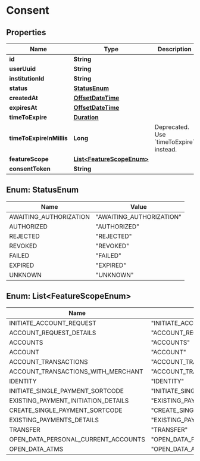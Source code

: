 
# Consent

## Properties
Name | Type | Description | Notes
------------ | ------------- | ------------- | -------------
**id** | **String** |  |  [optional]
**userUuid** | **String** |  |  [optional]
**institutionId** | **String** |  |  [optional]
**status** | [**StatusEnum**](#StatusEnum) |  |  [optional]
**createdAt** | [**OffsetDateTime**](OffsetDateTime.md) |  |  [optional]
**expiresAt** | [**OffsetDateTime**](OffsetDateTime.md) |  |  [optional]
**timeToExpire** | [**Duration**](Duration.md) |  |  [optional]
**timeToExpireInMillis** | **Long** | Deprecated. Use &#x60;timeToExpire&#x60; instead. |  [optional]
**featureScope** | [**List&lt;FeatureScopeEnum&gt;**](#List&lt;FeatureScopeEnum&gt;) |  |  [optional]
**consentToken** | **String** |  |  [optional]


<a name="StatusEnum"></a>
## Enum: StatusEnum
Name | Value
---- | -----
AWAITING_AUTHORIZATION | &quot;AWAITING_AUTHORIZATION&quot;
AUTHORIZED | &quot;AUTHORIZED&quot;
REJECTED | &quot;REJECTED&quot;
REVOKED | &quot;REVOKED&quot;
FAILED | &quot;FAILED&quot;
EXPIRED | &quot;EXPIRED&quot;
UNKNOWN | &quot;UNKNOWN&quot;


<a name="List<FeatureScopeEnum>"></a>
## Enum: List&lt;FeatureScopeEnum&gt;
Name | Value
---- | -----
INITIATE_ACCOUNT_REQUEST | &quot;INITIATE_ACCOUNT_REQUEST&quot;
ACCOUNT_REQUEST_DETAILS | &quot;ACCOUNT_REQUEST_DETAILS&quot;
ACCOUNTS | &quot;ACCOUNTS&quot;
ACCOUNT | &quot;ACCOUNT&quot;
ACCOUNT_TRANSACTIONS | &quot;ACCOUNT_TRANSACTIONS&quot;
ACCOUNT_TRANSACTIONS_WITH_MERCHANT | &quot;ACCOUNT_TRANSACTIONS_WITH_MERCHANT&quot;
IDENTITY | &quot;IDENTITY&quot;
INITIATE_SINGLE_PAYMENT_SORTCODE | &quot;INITIATE_SINGLE_PAYMENT_SORTCODE&quot;
EXISTING_PAYMENT_INITIATION_DETAILS | &quot;EXISTING_PAYMENT_INITIATION_DETAILS&quot;
CREATE_SINGLE_PAYMENT_SORTCODE | &quot;CREATE_SINGLE_PAYMENT_SORTCODE&quot;
EXISTING_PAYMENTS_DETAILS | &quot;EXISTING_PAYMENTS_DETAILS&quot;
TRANSFER | &quot;TRANSFER&quot;
OPEN_DATA_PERSONAL_CURRENT_ACCOUNTS | &quot;OPEN_DATA_PERSONAL_CURRENT_ACCOUNTS&quot;
OPEN_DATA_ATMS | &quot;OPEN_DATA_ATMS&quot;



